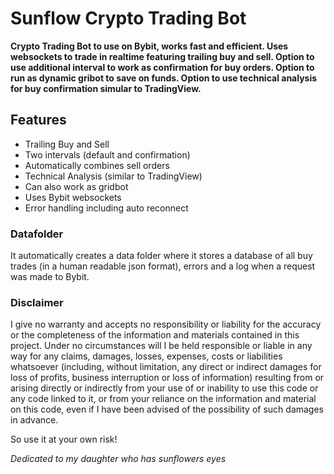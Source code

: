 # Sunflow Crypto Trading Bot
**Crypto Trading Bot to use on Bybit, works fast and efficient. Uses websockets to trade in realtime featuring trailing buy and sell. Option to use additional interval to work as confirmation for buy orders. Option to run as dynamic gribot to save on funds. Option to use technical analysis for buy confirmation simular to TradingView.**

## Features
- Trailing Buy and Sell
- Two intervals (default and confirmation)
- Automatically combines sell orders
- Technical Analysis (similar to TradingView)
- Can also work as gridbot
- Uses Bybit websockets
- Error handling including auto reconnect

### Datafolder
It automatically creates a data folder where it stores a database of all buy trades (in a human readable json format), errors and a log when a request was made to Bybit. 

### Disclaimer
I give no warranty and accepts no responsibility or liability for the accuracy or the completeness of the information and materials contained in this project. Under no circumstances will I be held responsible or liable in any way for any claims, damages, losses, expenses, costs or liabilities whatsoever (including, without limitation, any direct or indirect damages for loss of profits, business interruption or loss of information) resulting from or arising directly or indirectly from your use of or inability to use this code or any code linked to it, or from your reliance on the information and material on this code, even if I have been advised of the possibility of such damages in advance.

So use it at your own risk!

_Dedicated to my daughter who has sunflowers eyes_
